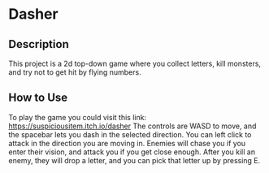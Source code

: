 # Dasher

## Description

This project is a 2d top-down game where you collect letters, kill monsters, and try not to get hit by flying numbers.

## How to Use

To play the game you could visit this link: https://suspiciousitem.itch.io/dasher
The controls are WASD to move, and the spacebar lets you dash in the selected direction. You can left click to attack in the direction you are moving in. 
Enemies will chase you if you enter their vision, and attack you if you get close enough. After you kill an enemy, they will drop a letter, and you can pick that letter up by pressing E.
